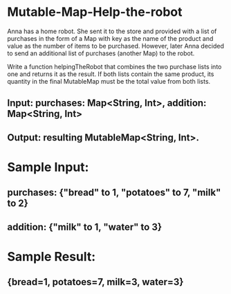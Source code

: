# Mutable-Map-Help-the-robot
Anna has a home robot. She sent it to the store and provided with a list of purchases in the form of a Map with key as the name of the product and value as the number of items to be purchased. However, later Anna decided to send an additional list of purchases (another Map) to the robot.

Write a function helpingTheRobot that combines the two purchase lists into one and returns it as the result. If both lists contain the same product, its quantity in the final MutableMap must be the total value from both lists.

## Input: purchases: Map<String, Int>, addition: Map<String, Int>

## Output: resulting MutableMap<String, Int>.

# Sample Input:

## purchases: {"bread" to 1, "potatoes" to 7, "milk" to 2}

## addition: {"milk" to 1, "water" to 3}

# Sample Result:

## {bread=1, potatoes=7, milk=3, water=3}
